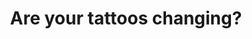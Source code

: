 ---
title: "Are your tattoos changing?"
picture: "/assets/images/are-your-tattoos-changing.jpg"
reality-check: "Are your tattoos changing?"
tags:
  - Lucid Dreaming
  - Reality Check
---